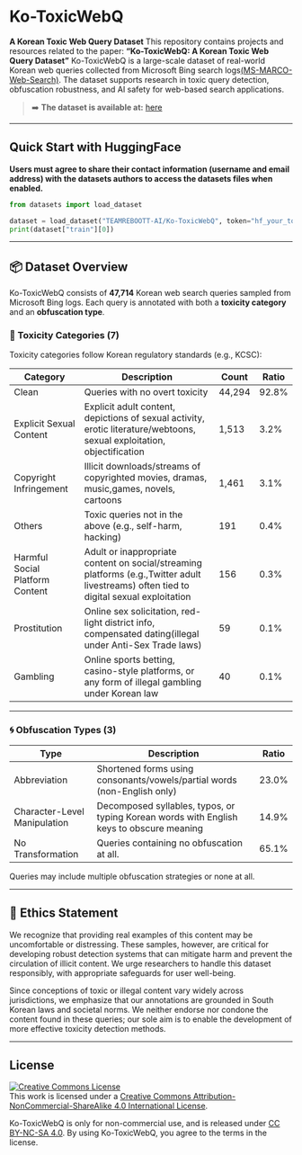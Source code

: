# Ko-ToxicWebQ
**A Korean Toxic Web Query Dataset**
This repository contains projects and resources related to the paper:
**“Ko-ToxicWebQ: A Korean Toxic Web Query Dataset”**
Ko-ToxicWebQ is a large-scale dataset of real-world Korean web queries collected from Microsoft Bing search logs[(MS-MARCO-Web-Search)](https://github.com/microsoft/MS-MARCO-Web-Search). The dataset supports research in toxic query detection, obfuscation robustness, and AI safety for web-based search applications.
> ➡️ **The dataset is available at:**
[here](https://huggingface.co/datasets/TEAMREBOOTT-AI/Ko-ToxicWebQ)

---

## Quick Start with HuggingFace

**Users must agree to share their contact information (username and email address) with the datasets authors to access the datasets files when enabled.**

```python
from datasets import load_dataset

dataset = load_dataset("TEAMREBOOTT-AI/Ko-ToxicWebQ", token="hf_your_token")
print(dataset["train"][0])
```

---

## 📦 Dataset Overview
Ko-ToxicWebQ consists of **47,714** Korean web search queries sampled from Microsoft Bing logs. Each query is annotated with both a **toxicity category** and an **obfuscation type**.
### 🔎 Toxicity Categories (7)
Toxicity categories follow Korean regulatory standards (e.g., KCSC):

| Category                        | Description                                                                 | Count   | Ratio   |
|--------------------------------|-----------------------------------------------------------------------------|---------|---------|
| Clean                          | Queries with no overt toxicity                                              | 44,294  | 92.8%   |
| Explicit Sexual Content        | Explicit adult content, depictions of sexual activity, erotic literature/webtoons, sexual exploitation, objectification | 1,513   | 3.2%    |
| Copyright Infringement         | Illicit downloads/streams of copyrighted movies, dramas, music,games, novels, cartoons | 1,461   | 3.1%    |
| Others                         | Toxic queries not in the above (e.g., self-harm, hacking)                   | 191     | 0.4%    |
| Harmful Social Platform Content| Adult or inappropriate content on social/streaming platforms (e.g.,Twitter adult livestreams) often tied to digital sexual exploitation | 156     | 0.3%    |
| Prostitution                   | Online sex solicitation, red-light district info, compensated dating(illegal under Anti-Sex Trade laws) | 59      | 0.1%    |
| Gambling                       | Online sports betting, casino-style platforms, or any form of illegal gambling under Korean law | 40      | 0.1%    |

---

### 🌀 Obfuscation Types (3)
| Type                     | Description                                                                 | Ratio   |
|--------------------------|-----------------------------------------------------------------------------|---------|
| Abbreviation             | Shortened forms using consonants/vowels/partial words (non-English only)    | 23.0%   |
| Character-Level Manipulation | Decomposed syllables, typos, or typing Korean words with English keys to obscure meaning | 14.9%   |
| No Transformation        | Queries containing no obfuscation at all.                                   | 65.1%   |

Queries may include multiple obfuscation strategies or none at all.

---

## 🧭 Ethics Statement
We recognize that providing real examples of this content may be uncomfortable or distressing. These samples, however, are critical for developing robust detection systems that can mitigate harm and prevent the circulation of illicit content. We urge researchers to handle this dataset responsibly, with appropriate safeguards for user well-being.

Since conceptions of toxic or illegal content vary widely across jurisdictions, we emphasize that our annotations are grounded in South Korean laws and societal norms. We neither endorse nor condone the content found in these queries; our sole aim is to enable the development of more effective toxicity detection methods.

---

## License
  
<a rel="license" href="http://creativecommons.org/licenses/by-nc-sa/4.0/"><img alt="Creative Commons License" style="border-width:0" src="https://i.creativecommons.org/l/by-nc-sa/4.0/88x31.png" /></a><br />This work is licensed under a <a rel="license" href="http://creativecommons.org/licenses/by-nc-sa/4.0/">Creative Commons Attribution-NonCommercial-ShareAlike 4.0 International License</a>.
  
Ko-ToxicWebQ is only for non-commercial use, and is released under <a rel="license" href="http://creativecommons.org/licenses/by-nc-sa/4.0/">CC BY-NC-SA 4.0</a>. By using Ko-ToxicWebQ, you agree to the terms in the license.

